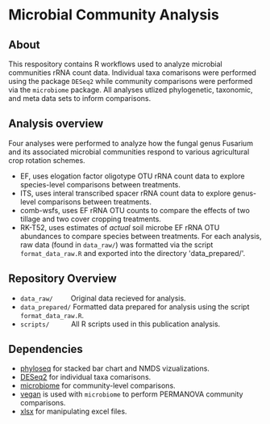 # Microbial Community Analysis 

## About
This respository contains R workflows used to analyze microbial communities rRNA count data. Individual taxa comarisons were performed using the package `DESeq2` while community comparisons were performed via the `microbiome` package. All analyses utlized phylogenetic, taxonomic, and meta data sets to inform comparisons.

## Analysis overview
Four analyses were performed to analyze how the fungal genus Fusarium and its associated microbial communities respond to various agricultural crop rotation schemes.
* EF, uses elogation factor oligotype OTU rRNA count data to explore species-level comparisons between treatments.
* ITS, uses interal transcribed spacer rRNA count data to explore genus-level comparisons between treatments.
* comb-wsfs, uses EF rRNA OTU counts to compare the effects of two tillage and two cover cropping treatments.
* RK-T52, uses estimates of *actual* soil microbe EF rRNA OTU abundances to compare species between treatments.
For each analysis, raw data (found in `data_raw/`) was formatted via the script `format_data_raw.R` and exported into the directory 'data_prepared/'. 

## Repository Overview
* `data_raw/`&nbsp;&nbsp;&nbsp;&nbsp;&nbsp;&nbsp;&nbsp;&nbsp;&nbsp;Original data recieved for analysis.
* `data_prepared/`&nbsp;Formatted data prepared for analysis using the script `format_data_raw.R`.
* `scripts/`&nbsp;&nbsp;&nbsp;&nbsp;&nbsp;&nbsp;&nbsp;&nbsp;&nbsp;&nbsp;&nbsp;All R scripts used in this publication analysis.

## Dependencies
* [phyloseq](https://joey711.github.io/phyloseq/) for stacked bar chart and NMDS vizualizations.
* [DESeq2](https://bioconductor.org/packages/release/bioc/html/DESeq2.html) for individual taxa comarisons.
* [microbiome](https://microbiome.github.io/) for community-level comparisons.
* [vegan](https://cran.r-project.org/web/packages/vegan/index.html) is used with `microbiome` to perform PERMANOVA community comparisons.
* [xlsx](https://cran.r-project.org/web/packages/xlsx/index.html) for manipulating excel files.

